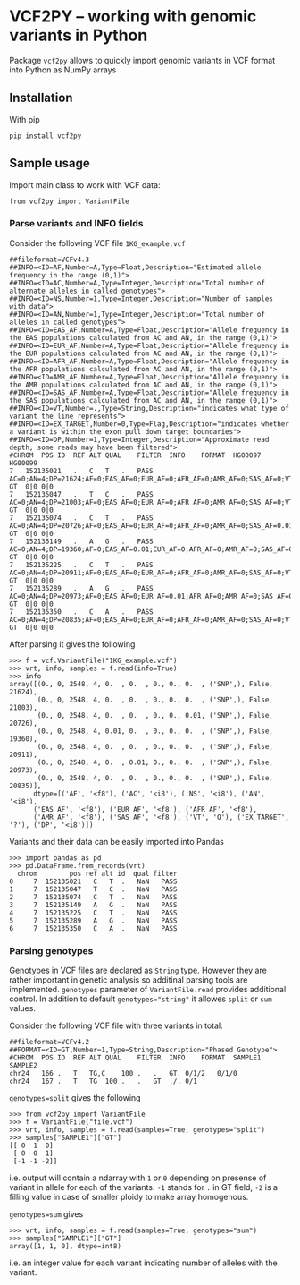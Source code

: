 # VCF2PY – working with genomic variants in Python #

Package `vcf2py` allows to quickly import genomic
variants in VCF format into Python as NumPy arrays

## Installation ##

With pip 

    pip install vcf2py

## Sample usage ##

Import main class to work with VCF data:

    from vcf2py import VariantFile
    
### Parse variants and INFO fields ###

Consider the following VCF file `1KG_example.vcf`

    ##fileformat=VCFv4.3
    ##INFO=<ID=AF,Number=A,Type=Float,Description="Estimated allele frequency in the range (0,1)">
    ##INFO=<ID=AC,Number=A,Type=Integer,Description="Total number of alternate alleles in called genotypes">
    ##INFO=<ID=NS,Number=1,Type=Integer,Description="Number of samples with data">
    ##INFO=<ID=AN,Number=1,Type=Integer,Description="Total number of alleles in called genotypes">
    ##INFO=<ID=EAS_AF,Number=A,Type=Float,Description="Allele frequency in the EAS populations calculated from AC and AN, in the range (0,1)">
    ##INFO=<ID=EUR_AF,Number=A,Type=Float,Description="Allele frequency in the EUR populations calculated from AC and AN, in the range (0,1)">
    ##INFO=<ID=AFR_AF,Number=A,Type=Float,Description="Allele frequency in the AFR populations calculated from AC and AN, in the range (0,1)">
    ##INFO=<ID=AMR_AF,Number=A,Type=Float,Description="Allele frequency in the AMR populations calculated from AC and AN, in the range (0,1)">
    ##INFO=<ID=SAS_AF,Number=A,Type=Float,Description="Allele frequency in the SAS populations calculated from AC and AN, in the range (0,1)">
    ##INFO=<ID=VT,Number=.,Type=String,Description="indicates what type of variant the line represents">
    ##INFO=<ID=EX_TARGET,Number=0,Type=Flag,Description="indicates whether a variant is within the exon pull down target boundaries">
    ##INFO=<ID=DP,Number=1,Type=Integer,Description="Approximate read depth; some reads may have been filtered">
    #CHROM	POS	ID	REF	ALT	QUAL	FILTER	INFO	FORMAT	HG00097	HG00099
    7	152135021	.	C	T	.	PASS	AC=0;AN=4;DP=21624;AF=0;EAS_AF=0;EUR_AF=0;AFR_AF=0;AMR_AF=0;SAS_AF=0;VT=SNP;NS=2548	GT	0|0	0|0
    7	152135047	.	T	C	.	PASS	AC=0;AN=4;DP=21003;AF=0;EAS_AF=0;EUR_AF=0;AFR_AF=0;AMR_AF=0;SAS_AF=0;VT=SNP;NS=2548	GT	0|0	0|0
    7	152135074	.	C	T	.	PASS	AC=0;AN=4;DP=20726;AF=0;EAS_AF=0;EUR_AF=0;AFR_AF=0;AMR_AF=0;SAS_AF=0.01;VT=SNP;NS=2548	GT	0|0	0|0
    7	152135149	.	A	G	.	PASS	AC=0;AN=4;DP=19360;AF=0;EAS_AF=0.01;EUR_AF=0;AFR_AF=0;AMR_AF=0;SAS_AF=0;VT=SNP;NS=2548	GT	0|0	0|0
    7	152135225	.	C	T	.	PASS	AC=0;AN=4;DP=20911;AF=0;EAS_AF=0;EUR_AF=0;AFR_AF=0;AMR_AF=0;SAS_AF=0;VT=SNP;NS=2548	GT	0|0	0|0
    7	152135289	.	A	G	.	PASS	AC=0;AN=4;DP=20973;AF=0;EAS_AF=0;EUR_AF=0.01;AFR_AF=0;AMR_AF=0;SAS_AF=0;VT=SNP;NS=2548	GT	0|0	0|0
    7	152135350	.	C	A	.	PASS	AC=0;AN=4;DP=20835;AF=0;EAS_AF=0;EUR_AF=0;AFR_AF=0;AMR_AF=0;SAS_AF=0;VT=SNP;NS=2548	GT	0|0	0|0

After parsing it gives the following

    >>> f = vcf.VariantFile("1KG_example.vcf")
    >>> vrt, info, samples = f.read(info=True)
    >>> info
    array([(0., 0, 2548, 4, 0.  , 0.  , 0., 0., 0.  , ('SNP',), False, 21624),
           (0., 0, 2548, 4, 0.  , 0.  , 0., 0., 0.  , ('SNP',), False, 21003),
           (0., 0, 2548, 4, 0.  , 0.  , 0., 0., 0.01, ('SNP',), False, 20726),
           (0., 0, 2548, 4, 0.01, 0.  , 0., 0., 0.  , ('SNP',), False, 19360),
           (0., 0, 2548, 4, 0.  , 0.  , 0., 0., 0.  , ('SNP',), False, 20911),
           (0., 0, 2548, 4, 0.  , 0.01, 0., 0., 0.  , ('SNP',), False, 20973),
           (0., 0, 2548, 4, 0.  , 0.  , 0., 0., 0.  , ('SNP',), False, 20835)],
          dtype=[('AF', '<f8'), ('AC', '<i8'), ('NS', '<i8'), ('AN', '<i8'), 
          ('EAS_AF', '<f8'), ('EUR_AF', '<f8'), ('AFR_AF', '<f8'), 
          ('AMR_AF', '<f8'), ('SAS_AF', '<f8'), ('VT', 'O'), ('EX_TARGET', '?'), ('DP', '<i8')])
          
Variants and their data can be easily imported into Pandas

    >>> import pandas as pd
    >>> pd.DataFrame.from_records(vrt)
      chrom        pos ref alt id  qual filter
    0     7  152135021   C   T  .   NaN   PASS
    1     7  152135047   T   C  .   NaN   PASS
    2     7  152135074   C   T  .   NaN   PASS
    3     7  152135149   A   G  .   NaN   PASS
    4     7  152135225   C   T  .   NaN   PASS
    5     7  152135289   A   G  .   NaN   PASS
    6     7  152135350   C   A  .   NaN   PASS

### Parsing genotypes ###

Genotypes in VCF files are declared as `String` type.  However they
are rather important in genetic analysis so additinal parsing tools
are implemented.  `genotypes` parameter of `VariantFile.read` provides
additional control.  In addition to default `genotypes="string"` it
allowes `split` or `sum` values.

Consider the following VCF file with three variants in total:

    ##fileformat=VCFv4.2
    ##FORMAT=<ID=GT,Number=1,Type=String,Description="Phased Genotype">
    #CHROM	POS	ID	REF	ALT	QUAL	FILTER	INFO	FORMAT	SAMPLE1	SAMPLE2
    chr24	166	.	T	TG,C	100	.	.	GT	0/1/2	0/1/0
    chr24	167	.	T	TG	100	.	.	GT	./.	0/1

`genotypes=split` gives the following

    >>> from vcf2py import VariantFile
    >>> f = VariantFile("file.vcf")
    >>> vrt, info, samples = f.read(samples=True, genotypes="split")
    >>> samples["SAMPLE1"]["GT"]
    [[ 0  1  0]
     [ 0  0  1]
     [-1 -1 -2]]

i.e.  output will contain a ndarray with `1` or `0` depending on
presense of variant in allele for each of the variants.  `-1` stands
for `.` in GT field, `-2` is a filling value in case of smaller ploidy
to make array homogenous.


`genotypes=sum` gives

    >>> vrt, info, samples = f.read(samples=True, genotypes="sum")
    >>> samples["SAMPLE1"]["GT"]
    array([1, 1, 0], dtype=int8)

i.e. an integer value for each variant indicating number of alleles
with the variant.

